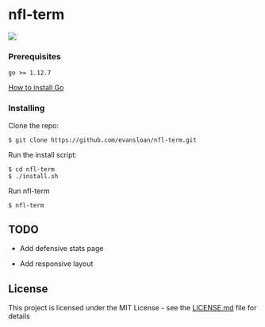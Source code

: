 # nfl-term


![](https://user-images.githubusercontent.com/8287750/71776885-be0e4f80-2f66-11ea-9760-9da1e87db370.png)

### Prerequisites


```
go >= 1.12.7
```


[How to install Go](https://golang.org/doc/install)

### Installing

Clone the repo:

```
$ git clone https://github.com/evansloan/nfl-term.git
```

Run the install script:

```
$ cd nfl-term
$ ./install.sh
```

Run nfl-term

```
$ nfl-term
```

## TODO

* Add defensive stats page

* Add responsive layout

## License

This project is licensed under the MIT License - see the [LICENSE.md](LICENSE.md) file for details



